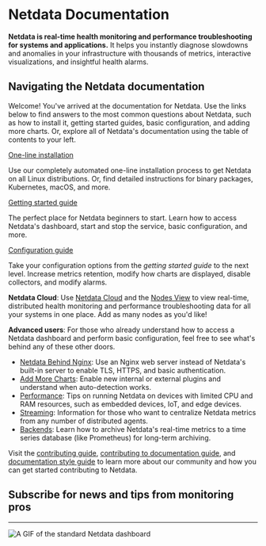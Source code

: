 # Netdata Documentation

**Netdata is real-time health monitoring and performance troubleshooting for systems and applications.** It helps you instantly diagnose slowdowns and anomalies in your infrastructure with thousands of metrics, interactive visualizations, and insightful health alarms.


## Navigating the Netdata documentation

Welcome! You've arrived at the documentation for Netdata. Use the links below to find answers to the most common questions about Netdata, such as how to install it, getting started guides, basic configuration, and adding more charts. Or, explore all of Netdata's documentation using the table of contents to your left.

<div class="homepage-nav">

  <div class="nav-install">
    <a class="nav-button" href="packaging/installer/#one-line-installation">One-line installation</a>
    <p>Use our completely automated one-line installation process to get Netdata on all Linux distributions. Or, find detailed instructions for binary packages, Kubernetes, macOS, and more.</p>

  </div>
  <div class="nav-getting-started">
    <a class="nav-button" href="docs/GettingStarted/">Getting started guide</a>
    <p>The perfect place for Netdata beginners to start. Learn how to access Netdata's dashboard, start and stop the service, basic configuration, and more.</p>

  </div>
  <div class="nav-configuration">
    <a class="nav-button" href="docs/configuration-guide/">Configuration guide</a>
    <p>Take your configuration options from the <em>getting started guide</em> to the next level. Increase metrics retention, modify how charts are displayed, disable collectors, and modify alarms.</p>
  </div>

</div>

**Netdata Cloud**: Use [Netdata Cloud](docs/netdata-cloud/) and the [Nodes View](docs/netdata-cloud/nodes-view.md) to view real-time, distributed health monitoring and performance troubleshooting data for all your systems in one place. Add as many nodes as you'd like!

**Advanced users**: For those who already understand how to access a Netdata dashboard and perform basic configuration, feel free to see what's behind any of these other doors.

  - [Netdata Behind Nginx](docs/Running-behind-nginx.md): Use an Nginx web server instead of Netdata's built-in server to enable TLS, HTTPS, and basic authentication.
  - [Add More Charts](docs/Add-more-charts-to-netdata.md): Enable new internal or external plugins and understand when auto-detection works.
  - [Performance](docs/Performance.md): Tips on running Netdata on devices with limited CPU and RAM resources, such as embedded devices, IoT, and edge devices.
  - [Streaming](streaming/): Information for those who want to centralize Netdata metrics from any number of distributed agents.
  - [Backends](backends/): Learn how to archive Netdata's real-time metrics to a time series database (like Prometheus) for long-term archiving.


Visit the [contributing guide](CONTRIBUTING.md), [contributing to documentation guide](docs/contributing/contributing-documentation.md), and [documentation style guide](docs/contributing/style-guide.md) to learn more about our community and how you can get started contributing to Netdata.


## Subscribe for news and tips from monitoring pros

<script charset="utf-8" type="text/javascript" src="//js.hsforms.net/forms/shell.js"></script>
<script>
  hbspt.forms.create({
    portalId: "4567453",
    formId: "6a20deb5-a1e6-4312-9c4d-f6862f947fe0"
});
</script>

---

![A GIF of the standard Netdata dashboard](https://user-images.githubusercontent.com/2662304/48346998-96cf3180-e685-11e8-9f4e-059d23aa3aa5.gif)